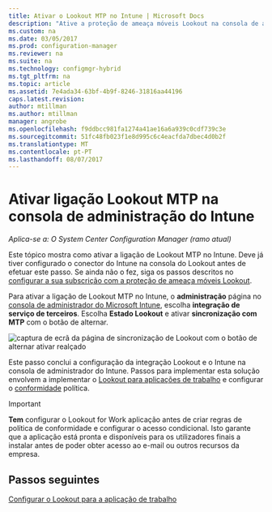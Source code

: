 ```yaml
---
title: Ativar o Lookout MTP no Intune | Microsoft Docs
description: "Ative a proteção de ameaça móveis Lookout na consola de administração do Intune."
ms.custom: na
ms.date: 03/05/2017
ms.prod: configuration-manager
ms.reviewer: na
ms.suite: na
ms.technology: configmgr-hybrid
ms.tgt_pltfrm: na
ms.topic: article
ms.assetid: 7e4ada34-63bf-4b9f-8246-31816aa44196
caps.latest.revision: 
author: mtillman
ms.author: mtillman
manager: angrobe
ms.openlocfilehash: f9ddbcc981fa1274a41ae16a6a939c0cdf739c3e
ms.sourcegitcommit: 51fc48fb023f1e8d995c6c4eacfda7dbec4d0b2f
ms.translationtype: MT
ms.contentlocale: pt-PT
ms.lasthandoff: 08/07/2017
---
```

# <a name="enable-lookout-mtp-connection-in-the-intune-admin-console"></a>Ativar ligação Lookout MTP na consola de administração do Intune

*Aplica-se a: O System Center Configuration Manager (ramo atual)*

Este tópico mostra como ativar a ligação de Lookout MTP no Intune. Deve já tiver configurado o conector do Intune na consola do Lookout antes de efetuar este passo.  Se ainda não o fez, siga os passos descritos no [configurar a sua subscrição com a proteção de ameaça móveis Lookout](set-up-your-subscription-with-lookout.md).

Para ativar a ligação de Lookout MTP no Intune, o **administração** página no [consola de administrador do Microsoft Intune](https://manage.microsoft.com), escolha **integração de serviço de terceiros**. Escolha **Estado Lookout** e ativar **sincronização com MTP** com o botão de alternar.

![captura de ecrã da página de sincronização de Lookout com o botão de alternar ativar realçado](media/lookout-intune-synchronization.png)

Este passo conclui a configuração da integração Lookout e o Intune na consola de administrador do Intune.  Passos para implementar esta solução envolvem a implementar o [Lookout para aplicações de trabalho](configure-and-deploy-lookout-for-work-apps.md) e configurar o [conformidade](enable-device-threat-protection-rule-compliance-policy.md) política.

>[!IMPORTANT]
> **Tem** configurar o Lookout for Work aplicação antes de criar regras de política de conformidade e configurar o acesso condicional. Isto garante que a aplicação está pronta e disponíveis para os utilizadores finais a instalar antes de poder obter acesso ao e-mail ou outros recursos da empresa.

## <a name="next-steps"></a>Passos seguintes
[Configurar o Lookout para a aplicação de trabalho](configure-and-deploy-lookout-for-work-apps.md)
